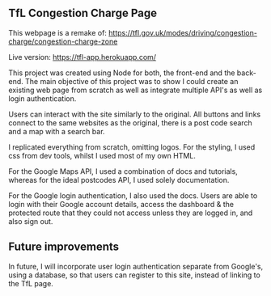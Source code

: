 ## TfL Congestion Charge Page

This webpage is a remake of: https://tfl.gov.uk/modes/driving/congestion-charge/congestion-charge-zone

Live version: https://tfl-app.herokuapp.com/

This project was created using Node for both, the front-end and the back-end. The main objective of this project was to show I could create an existing web page from scratch as well as integrate multiple API's as well as login authentication.

Users can interact with the site similarly to the original. All buttons and links connect to the same websites as the original, there is a post code search and a map with a search bar.

I replicated everything from scratch, omitting logos. For the styling, I used css from dev tools, whilst I used most of my own HTML.

For the Google Maps API, I used a combination of docs and tutorials, whereas for the ideal postcodes API, I used solely documentation.

For the Google login authentication, I also used the docs. Users are able to login with their Google account details, access the dashboard & the protected route that they could not access unless they are logged in, and also sign out.

## Future improvements

In future, I will incorporate user login authentication separate from Google's, using a database, so that users can register to this site, instead of linking to the TfL page.